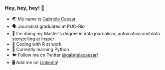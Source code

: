 ### Hey, hey, hey! 👋

- 🌏 My name is [Gabriela Caesar](https://www.gabrielacaesar.com/about/)            
- 🗣️ Journalist graduated at PUC-Rio           
- 🎲 I'm doing my Master's degree in data journalism, automation and data storytelling at Insper         
- 🤖 Coding with R at work                
- 🐍 Currently learning Python          
- 🐦 Follow me on Twitter [@gabrielacaesar](https://twitter.com/gabrielacaesar)!              
- 🖥️ Add me on [LinkedIn](https://www.linkedin.com/in/gabrielacaesar/)!             
